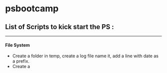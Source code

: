 # psbootcamp

## List of Scripts to kick start the PS :
***
#### File System  

  * Create a folder in temp, create a log file name it, add a line with date as a prefix.
  * Create a 
